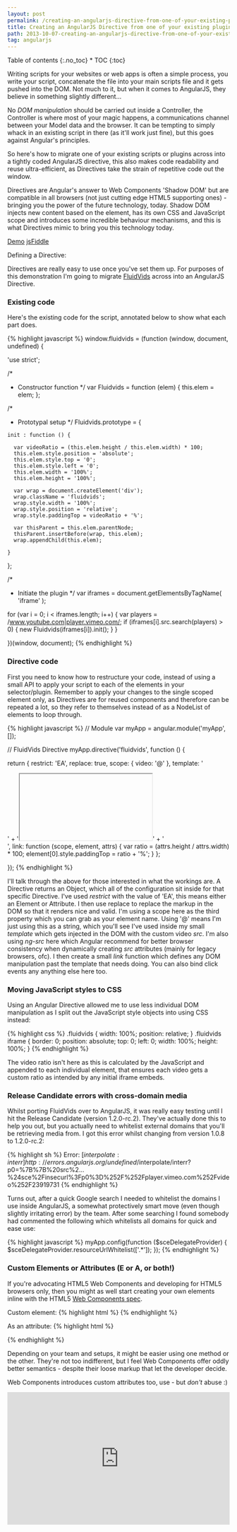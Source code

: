 ```yaml
---
layout: post
permalink: /creating-an-angularjs-directive-from-one-of-your-existing-plugins-scripts/
title: Creating an AngularJS Directive from one of your existing plugins/scripts
path: 2013-10-07-creating-an-angularjs-directive-from-one-of-your-existing-plugins-scripts.md
tag: angularjs
---
```


<div class="toc" markdown="1">
<span class="gamma">Table of contents</span>
{:.no_toc}
* TOC
{:toc}
</div>

Writing scripts for your websites or web apps is often a simple process, you write your script, concatenate the file into your main scripts file and it gets pushed into the DOM. Not much to it, but when it comes to AngularJS, they believe in something slightly different...

No _DOM manipulation_ should be carried out inside a Controller, the Controller is where most of your magic happens, a communications channel between your Model data and the browser. It can be tempting to simply whack in an existing script in there (as it'll work just fine), but this goes against Angular's principles.

So here's how to migrate one of your existing scripts or plugins across into a tightly coded AngularJS directive, this also makes code readability and reuse ultra-efficient, as Directives take the strain of repetitive code out the window.

Directives are Angular's answer to Web Components 'Shadow DOM' but are compatible in all browsers (not just cutting edge HTML5 supporting ones) - bringing you the power of the future technology, today. Shadow DOM injects new content based on the element, has its own CSS and JavaScript scope and introduces some incredible behaviour mechanisms, and this is what Directives mimic to bring you this technology today.

<div class="download-box">
  <a href="//toddmotto.com/labs/fluidvids-angular">Demo</a>
  <a href="http://jsfiddle.net/toddmotto/MvGyc">jsFiddle</a>
</div>

Defining a Directive:

Directives are really easy to use once you've set them up. For purposes of this demonstration I'm going to migrate [FluidVids](http://toddmotto.com/fluid-and-responsive-youtube-and-vimeo-videos-with-fluidvids-js) across into an AngularJS Directive.

### Existing code
Here's the existing code for the script, annotated below to show what each part does.

{% highlight javascript %}
window.fluidvids = (function (window, document, undefined) {

  'use strict';

  /*
   * Constructor function
   */
  var Fluidvids = function (elem) {
    this.elem = elem;
  };

  /*
   * Prototypal setup
   */
  Fluidvids.prototype = {

    init : function () {

      var videoRatio = (this.elem.height / this.elem.width) * 100;
      this.elem.style.position = 'absolute';
      this.elem.style.top = '0';
      this.elem.style.left = '0';
      this.elem.width = '100%';
      this.elem.height = '100%';

      var wrap = document.createElement('div');
      wrap.className = 'fluidvids';
      wrap.style.width = '100%';
      wrap.style.position = 'relative';
      wrap.style.paddingTop = videoRatio + '%';
      
      var thisParent = this.elem.parentNode;
      thisParent.insertBefore(wrap, this.elem);
      wrap.appendChild(this.elem);

    }

  };

  /*
   * Initiate the plugin
   */
  var iframes = document.getElementsByTagName( 'iframe' );

  for (var i = 0; i < iframes.length; i++) {
    var players = /www.youtube.com|player.vimeo.com/;
    if (iframes[i].src.search(players) > 0) {
      new Fluidvids(iframes[i]).init();
    }
  }

})(window, document);
{% endhighlight %}

### Directive code
First you need to know how to restructure your code, instead of using a small API to apply your script to each of the elements in your selector/plugin. Remember to apply your changes to the single scoped element only, as Directives are for reused components and therefore can be repeated a lot, so they refer to themselves instead of as a NodeList of elements to loop through.

{% highlight javascript %}
// Module
var myApp = angular.module('myApp', []);

// FluidVids Directive
myApp.directive('fluidvids', function () {

  return {
    restrict: 'EA',
    replace: true,
    scope: {
      video: '@'
    },
    template: '<div class="fluidvids">' +
                '<iframe ng-src="{% raw %}{{ video }}{% endraw %}"></iframe>' +
              '</div>',
    link: function (scope, element, attrs) {
      var ratio = (attrs.height / attrs.width) * 100;
      element[0].style.paddingTop = ratio + '%';
    }
  };

});
{% endhighlight %}

I'll talk through the above for those interested in what the workings are. A Directive returns an Object, which all of the configuration sit inside for that specific Directive. I've used _restrict_ with the value of 'EA', this means either an Element or Attribute. I then use replace to replace the markup in the DOM so that it renders nice and valid. I'm using a scope here as the third property which you can grab as your element name. Using '@' means I'm just using this as a string, which you'll see I've used inside my small _template_ which gets injected in the DOM with the custom video _src_. I'm also using _ng-src_ here which Angular recommend for better browser consistency when dynamically creating _src_ attributes (mainly for legacy browsers, ofc). I then create a small _link_ function which defines any DOM manipulation past the template that needs doing. You can also bind click events any anything else here too.

### Moving JavaScript styles to CSS
Using an Angular Directive allowed me to use less individual DOM manipulation as I split out the JavaScript style objects into using CSS instead:

{% highlight css %}
.fluidvids {
    width: 100%;
    position: relative;
}
.fluidvids iframe {
    border: 0;
    position: absolute;
    top: 0;
    left: 0;
    width: 100%;
    height: 100%;
}
{% endhighlight %}

The video ratio isn't here as this is calculated by the JavaScript and appended to each individual element, that ensures each video gets a custom ratio as intended by any initial iframe embeds.

### Release Candidate errors with cross-domain media
Whilst porting FluidVids over to AngularJS, it was really easy testing until I hit the Release Candidate (version 1.2.0-rc.2). They've actually done this to help you out, but you actually need to whitelist external domains that you'll be retrieving media from. I got this error whilst changing from version 1.0.8 to 1.2.0-rc.2:

{% highlight sh %}
Error: [$interpolate:interr] http://errors.angularjs.org/undefined/$interpolate/interr?p0=%7B%7B%20src%2…%24sce%2Finsecurl%3Fp0%3D%252F%252Fplayer.vimeo.com%252Fvideo%252F23919731
{% endhighlight %}

Turns out, after a quick Google search I needed to whitelist the domains I use inside AngularJS, a somewhat protectively smart move (even though slightly irritating error) by the team. After some searching I found somebody had commented the following which whitelists all domains for quick and ease use:

{% highlight javascript %}
myApp.config(function ($sceDelegateProvider) {
  $sceDelegateProvider.resourceUrlWhitelist(['.*']);
});
{% endhighlight %}

### Custom Elements or Attributes (E or A, or both!)
If you're advocating HTML5 Web Components and developing for HTML5 browsers only, then you might as well start creating your own elements inline with the HTML5 [Web Components spec](http://www.w3.org/TR/2013/WD-components-intro-20130606).

Custom element:
{% highlight html %}
<fluidvids video="//player.vimeo.com/video/23919731" height="281" width="500"></fluidvids>
{% endhighlight %}

As an attribute:
{% highlight html %}
<div fluidvids video="//player.vimeo.com/video/23919731" height="281" width="500"></div>
{% endhighlight %}

Depending on your team and setups, it might be easier using one method or the other. They're not too indifferent, but I feel Web Components offer oddly better semantics - despite their loose markup that let the developer decide.

Web Components introduces custom attributes too, use - but _don't_ abuse :)

<iframe width="100%" height="300" src="http://jsfiddle.net/toddmotto/MvGyc/embedded/result,js,html" allowfullscreen="allowfullscreen" frameborder="0"></iframe>
